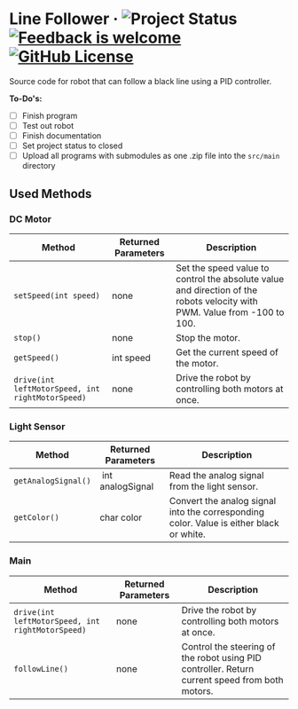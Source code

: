 # Line Follower &middot; ![Project Status](https://img.shields.io/badge/project_status-building-cyan) [![Feedback is welcome](https://img.shields.io/badge/feedback-welcome-green)](https://github.com/MaximilianKautzsch) [![GitHub License](https://img.shields.io/github/license/MaximilianKautzsch/line-follower?color=blue)](https://github.com/MaximilianKautzsch/line-follower/blob/main/LICENSE)

Source code for robot that can follow a black line using a PID controller.

**To-Do's:**

- [ ] Finish program
- [ ] Test out robot
- [ ] Finish documentation
- [ ] Set project status to closed
- [ ] Upload all programs with submodules as one .zip file into the `src/main` directory

## Used Methods

### DC Motor

| Method                                           | Returned Parameters |  Description                                                                                                             |
| ------------------------------------------------ | ------------------- | ------------------------------------------------------------------------------------------------------------------------ |
| `setSpeed(int speed)`                            | none                | Set the speed value to control the absolute value and direction of the robots velocity with PWM. Value from -100 to 100. |
| `stop()`                                         | none                | Stop the motor.                                                                                                          |
| `getSpeed()`                                     | int speed           | Get the current speed of the motor.                                                                                      |
| `drive(int leftMotorSpeed, int rightMotorSpeed)` | none                | Drive the robot by controlling both motors at once.                                                                      |

### Light Sensor

| Method              | Returned Parameters | Description                                                                             |
| ------------------- | ------------------- | --------------------------------------------------------------------------------------- |
| `getAnalogSignal()` |  int analogSignal   | Read the analog signal from the light sensor.                                           |
| `getColor()`        | char color          | Convert the analog signal into the corresponding color. Value is either black or white. |

### Main

| Method                                           | Returned Parameters | Description                                                                                    |
| ------------------------------------------------ | ------------------- | ---------------------------------------------------------------------------------------------- |
| `drive(int leftMotorSpeed, int rightMotorSpeed)` | none                | Drive the robot by controlling both motors at once.                                            |
| `followLine()`                                   | none                | Control the steering of the robot using PID controller. Return current speed from both motors. |
